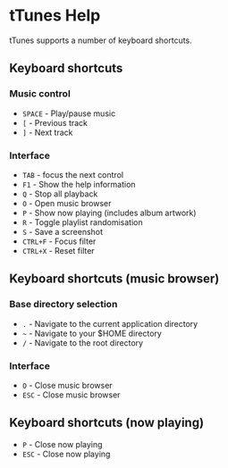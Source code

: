 # tTunes Help

tTunes supports a number of keyboard shortcuts.

## Keyboard shortcuts

### Music control

- `SPACE` - Play/pause music
- `[` - Previous track
- `]` - Next track

### Interface

- `TAB` - focus the next control
- `F1` - Show the help information
- `Q` - Stop all playback
- `O` - Open music browser
- `P` - Show now playing (includes album artwork)
- `R` - Toggle playlist randomisation
- `S` - Save a screenshot
- `CTRL+F` - Focus filter
- `CTRL+X` - Reset filter


## Keyboard shortcuts (music browser)

### Base directory selection

- `.` - Navigate to the current application directory
- `~` - Navigate to your $HOME directory
- `/` - Navigate to the root directory

### Interface

- `O` - Close music browser
- `ESC` - Close music browser

## Keyboard shortcuts (now playing)

- `P` - Close now playing
- `ESC` - Close now playing
